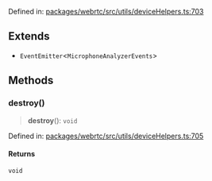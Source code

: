 Defined in: [packages/webrtc/src/utils/deviceHelpers.ts:703](https://github.com/signalwire/signalwire-js/blob/52fa77b6c8db68f4c99b30b3776f45a4309e15bf/packages/webrtc/src/utils/deviceHelpers.ts#L703)

## Extends

- `EventEmitter`\<`MicrophoneAnalyzerEvents`\>

## Methods

### destroy()

> **destroy**(): `void`

Defined in: [packages/webrtc/src/utils/deviceHelpers.ts:705](https://github.com/signalwire/signalwire-js/blob/52fa77b6c8db68f4c99b30b3776f45a4309e15bf/packages/webrtc/src/utils/deviceHelpers.ts#L705)

#### Returns

`void`
